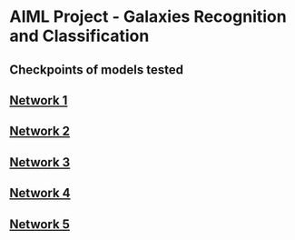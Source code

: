 ﻿# AIML Project - Galaxies Recognition and Classification

## Checkpoints of models tested

## [Network 1](checkpoints/net_3-conv_1-dense_1e-4LR/README.md)
## [Network 2](checkpoints/net_4-conv_1-dense_1e-4LR/README.md)
## [Network 3](checkpoints/net_4-conv_2-dense_1e-3LR_adamax/README.md)
## [Network 4](checkpoints/net_4-conv_3-dense_1e-3LR_adamax/README.md)
## [Network 5](checkpoints/net_5-conv_3-dense_1e-3LR_adamax/README.md)
